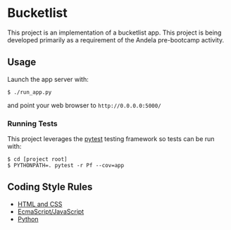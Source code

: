 # Bucketlist
This project is an implementation of a bucketlist app. This project is
being developed primarily as a requirement of the Andela pre-bootcamp
activity.

## Usage
Launch the app server with:

    $ ./run_app.py

and point your web browser to `http://0.0.0.0:5000/`

### Running Tests
This project leverages the [pytest](https://docs.pytest.org/en/latest/contents.html)
testing framework so tests can be run with:

    $ cd [project root]
    $ PYTHONPATH=. pytest -r Pf --cov=app


## Coding Style Rules
- [HTML and CSS](http://codeguide.co/)
- [EcmaScript/JavaScript](https://github.com/airbnb/javascript)
- [Python](https://www.python.org/dev/peps/pep-0008/)
